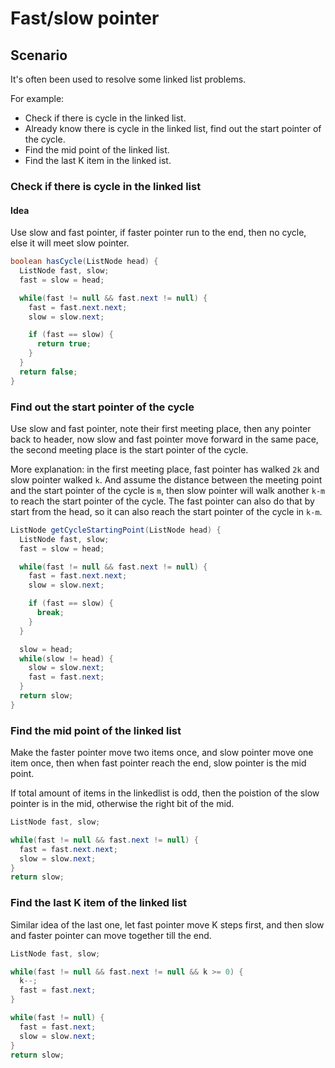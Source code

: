 # Fast/slow pointer

## Scenario

It's often been used to resolve some linked list problems.

For example:

- Check if there is cycle in the linked list.
- Already know there is cycle in the linked list, find out the start pointer of the cycle.
- Find the mid point of the linked list.
- Find the last K item in the linked ist.

### Check if there is cycle in the linked list

#### Idea

Use slow and fast pointer, if faster pointer run to the end, then no cycle, else it will meet slow pointer.

```java
boolean hasCycle(ListNode head) {
  ListNode fast, slow;
  fast = slow = head;

  while(fast != null && fast.next != null) {
    fast = fast.next.next;
    slow = slow.next;

    if (fast == slow) {
      return true;
    }
  }
  return false;
}
```

### Find out the start pointer of the cycle

Use slow and fast pointer, note their first meeting place, then any pointer back to header, now slow and fast pointer move forward in the same pace, the second meeting place is the start pointer of the cycle.

More explanation: in the first meeting place, fast pointer has walked `2k` and slow pointer walked `k`. And assume the distance between the meeting point and the start pointer of the cycle is `m`, then slow pointer will walk another `k-m` to reach the start pointer of the cycle. The fast pointer can also do that by start from the head, so it can also reach the start pointer of the cycle in `k-m`.

```java
ListNode getCycleStartingPoint(ListNode head) {
  ListNode fast, slow;
  fast = slow = head;

  while(fast != null && fast.next != null) {
    fast = fast.next.next;
    slow = slow.next;

    if (fast == slow) {
      break;
    }
  }

  slow = head;
  while(slow != head) {
    slow = slow.next;
    fast = fast.next;
  }
  return slow;
}
```

### Find the mid point of the linked list

Make the faster pointer move two items once, and slow pointer move one item once, then when fast pointer reach the end, slow pointer is the mid point.

If total amount of items in the linkedlist is odd, then the poistion of the slow pointer is in the mid, otherwise the right bit of the mid.

```java
ListNode fast, slow;

while(fast != null && fast.next != null) {
  fast = fast.next.next;
  slow = slow.next;
}
return slow;
```

### Find the last K item of the linked list

Similar idea of the last one, let fast pointer move K steps first, and then slow and faster pointer can move together till the end.

```java
ListNode fast, slow;

while(fast != null && fast.next != null && k >= 0) {
  k--;
  fast = fast.next;
}

while(fast != null) {
  fast = fast.next;
  slow = slow.next;
}
return slow;
```

